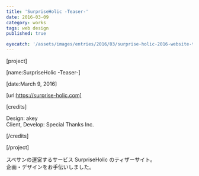 ```yaml
---
title: 'SurpriseHolic -Teaser-'
date: 2016-03-09
category: works
tags: web design
published: true

eyecatch: '/assets/images/entries/2016/03/surprise-holic-2016-website-teaser/eyecatch.png'
---
```


[project]

[name:SurpriseHolic -Teaser-]

[date:March 9, 2016]

[url:https://surprise-holic.com]

[credits]

Design: akey  
Client, Develop: Special Thanks Inc.

[/credits]

[/project]

スペサンの運営するサービス SurpriseHolic のティザーサイト。  
企画・デザインをお手伝いしました。
